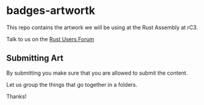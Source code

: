 # badges-artwortk

This repo contains the artwork we will be using at the Rust Assembly at rC3.

Talk to us on the [Rust Users Forum](https://users.rust-lang.org/t/rc3-assembly-ccc-congress/50283)

## Submitting Art

By submitting you make sure that you are allowed to submit the content.

Let us group the things that go together in a folders.

Thanks!

